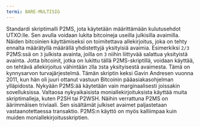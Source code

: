 ```yaml
---
termi: BARE-MULTISIG
---
```


Standardi skriptimalli P2MS, jota käytetään määrittämään kulutusehdot UTXO:lle. Sen avulla voidaan lukita bitcoineja useilla julkisilla avaimilla. Näiden bitcoinien käyttämiseksi on toimitettava allekirjoitus, joka on tehty ennalta määrätyllä määrällä yhdistettyjä yksityisiä avaimia. Esimerkiksi `2/3` P2MS:ssä on `3` julkista avainta, joilla on `3` niihin liittyvää salattua yksityistä avainta. Jotta bitcoinit, jotka on lukittu tällä P2MS-skriptillä, voidaan käyttää, on tehtävä allekirjoitus vähintään `2`lla `3`sta yksityisestä avaimesta. Tämä on kynnysarvon turvajärjestelmä. Tämän skriptin keksi Gavin Andresen vuonna 2011, kun hän oli juuri ottanut vastuun Bitcoinin pääasiakasohjelman ylläpidosta. Nykyään P2MS:ää käytetään vain marginaalisesti joissakin sovelluksissa. Valtaosa nykyaikaisista moniallekirjoituksista käyttää muita skriptimalleja, kuten P2SH tai P2WSH. Näihin verrattuna P2MS on äärimmäisen triviaali. Sen sisältämät julkiset avaimet paljastetaan vastaanotettaessa transaktio. P2MS:n käyttö on myös kalliimpaa kuin muiden moniallekirjoitusskriptien.